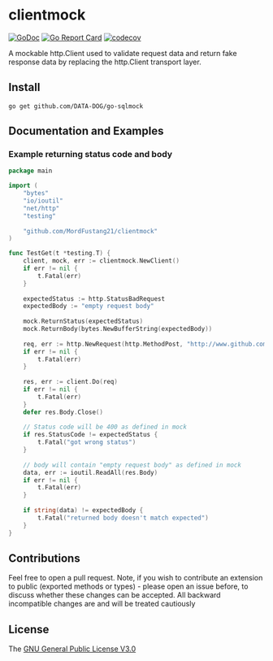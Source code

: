 # clientmock
[![GoDoc](https://godoc.org/github.com/MordFustang21/clientmock?status.svg)](https://godoc.org/github.com/MordFustang21/clientmock)
[![Go Report Card](https://goreportcard.com/badge/github.com/MordFustang21/clientmock)](https://goreportcard.com/report/github.com/MordFustang21/clientmock)
[![codecov](https://codecov.io/gh/MordFustang21/clientmock/branch/master/graph/badge.svg)](https://codecov.io/gh/MordFustang21/clientmock)

A mockable http.Client used to validate request data and return fake response data
by replacing the http.Client transport layer.

## Install

    go get github.com/DATA-DOG/go-sqlmock

## Documentation and Examples

### Example returning status code and body
```go
package main

import (
	"bytes"
	"io/ioutil"
	"net/http"
	"testing"
	
	"github.com/MordFustang21/clientmock"
)

func TestGet(t *testing.T) {
	client, mock, err := clientmock.NewClient()
	if err != nil {
		t.Fatal(err)
	}
	
	expectedStatus := http.StatusBadRequest
	expectedBody := "empty request body"
	
	mock.ReturnStatus(expectedStatus)
	mock.ReturnBody(bytes.NewBufferString(expectedBody))
	
	req, err := http.NewRequest(http.MethodPost, "http://www.github.com", nil)
	if err != nil {
		t.Fatal(err)
	}
	
	res, err := client.Do(req)
	if err != nil {
		t.Fatal(err)
	}
	defer res.Body.Close()
	
	// Status code will be 400 as defined in mock
	if res.StatusCode != expectedStatus {
		t.Fatal("got wrong status")
	}
	
	// body will contain "empty request body" as defined in mock
	data, err := ioutil.ReadAll(res.Body)
	if err != nil {
		t.Fatal(err)
	}
	
	if string(data) != expectedBody {
		t.Fatal("returned body doesn't match expected")
	}
}

```

## Contributions

Feel free to open a pull request. Note, if you wish to contribute an extension to public (exported methods or types) -
please open an issue before, to discuss whether these changes can be accepted. All backward incompatible changes are
and will be treated cautiously

## License
The [GNU General Public License V3.0](https://www.gnu.org/licenses/gpl-3.0.en.html)